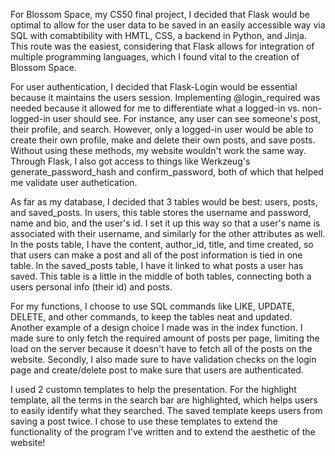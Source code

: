 For Blossom Space, my CS50 final project, I decided that Flask would be optimal to allow for the user data to be saved in an easily accessible way
via SQL with comabtibility with HMTL, CSS, a backend in Python, and Jinja. This route was the easiest, considering that Flask allows for integration
of multiple programming languages, which I found vital to the creation of Blossom Space.

For user authentication, I decided that Flask-Login would be essential because it maintains the users session. Implementing @login_required was
needed because it allowed for me to differentiate what a logged-in vs. non-logged-in user should see. For instance, any user can see someone's post, their profile, and search. However, only a logged-in user would be able to create their own profile, make and delete their own posts, and save posts. Without using these methods, my website wouldn't work the same way. Through Flask, I also got access to things like Werkzeug's generate_password_hash and confirm_password, both of which that helped me validate user authetication.

As far as my database, I decided that 3 tables would be best: users, posts, and saved_posts. In users, this table stores the username and password,
name and bio, and the user's id. I set it up this way so that a user's name is associated with their username, and similarly for the other attributes as well. In the posts table, I have the content, author_id, title, and time created, so that users can make a post and all of the post information is tied in one table. In the saved_posts table, I have it linked to what posts a user has saved. This table is a little in the middle of both tables, connecting both a users personal info (their id) and posts.

For my functions, I choose to use SQL commands like LIKE, UPDATE, DELETE, and other commands, to keep the tables neat and updated. Another example of a design choice I made was in the index function. I made sure to only fetch the required amount of posts per page, limiting the load on the server because it doesn't have to fetch all of the posts on the website. Secondly, I also made sure to have validation checks on the login page and
create/delete post to make sure that users are authenticated.

I used 2 customn templates to help the presentation. For the highlight template, all the terms in the search bar are highlighted, which helps users to easily identify what they searched. The saved template keeps users from saving a post twice. I chose to use these templates to extend the functionality of the program I've written and to extend the aesthetic of the website!
